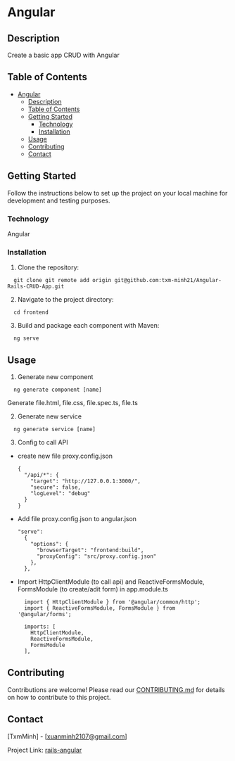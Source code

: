 # Angular

## Description

Create a basic app CRUD with Angular

## Table of Contents
 
- [Angular](#angular)
  - [Description](#description)
  - [Table of Contents](#table-of-contents)
  - [Getting Started](#getting-started)
    - [Technology](#technology)
    - [Installation](#installation)
  - [Usage](#usage)
  - [Contributing](#contributing)
  - [Contact](#contact)

## Getting Started

Follow the instructions below to set up the project on your local machine for development and testing purposes.

### Technology

Angular

### Installation

1. Clone the repository:

```
  git clone git remote add origin git@github.com:txm-minh21/Angular-Rails-CRUD-App.git
```

2. Navigate to the project directory:
```
  cd frontend
```
  
3. Build and package each component with Maven:
```
  ng serve
```

## Usage

1. Generate new component
```
  ng generate component [name]
```
Generate file.html, file.css, file.spec.ts, file.ts

2. Generate new service
```
  ng generate service [name]
```

3. Config to call API 

-  create new file proxy.config.json
    ```  
    {
      "/api/*": {
        "target": "http://127.0.0.1:3000/",
        "secure": false,
        "logLevel": "debug"
      }
    }
    ```

- Add file proxy.config.json to angular.json
    ```
    "serve": 
      {
        "options": {
          "browserTarget": "frontend:build",
          "proxyConfig": "src/proxy.config.json"
        },
      },
    ```
- Import HttpClientModule (to call api) and ReactiveFormsModule, FormsModule (to create/adit form) in app.module.ts
  ``` 
    import { HttpClientModule } from '@angular/common/http';
    import { ReactiveFormsModule, FormsModule } from '@angular/forms';

    imports: [
      HttpClientModule,
      ReactiveFormsModule,
      FormsModule
    ],
  ```


## Contributing

Contributions are welcome! Please read our [CONTRIBUTING.md](CONTRIBUTING.md) for details on how to contribute to this project.

## Contact

[TxmMinh] - [xuanminh2107@gmail.com]

Project Link: [rails-angular](git@github.com:txm-minh21/Angular-Rails-CRUD-App.git)
 
